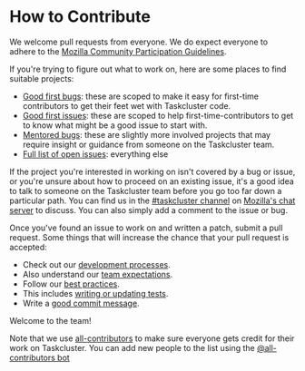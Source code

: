 # How to Contribute

We welcome pull requests from everyone. We do expect everyone to adhere to the [Mozilla Community Participation Guidelines][participation].

If you're trying to figure out what to work on, here are some places to find suitable projects: 
* [Good first bugs][goodfirstbug]: these are scoped to make it easy for first-time contributors to get their feet wet with Taskcluster code.
* [Good first issues][goodfirstissue]: these are scoped to help first-time-contributors to get to know what might be a good issue to start with.
* [Mentored bugs][bugsahoy]: these are slightly more involved projects that may require insight or guidance from someone on the Taskcluster team.
* [Full list of open issues][issues]: everything else

If the project you're interested in working on isn't covered by a bug or issue, or you're unsure about how to proceed on an existing issue, it's a good idea to talk to someone on the Taskcluster team before you go too far down a particular path. You can find us in the [#taskcluster channel][taskclusterchannel] on [Mozilla's chat server][element] to discuss. You can also simply add a comment to the issue or bug.

Once you've found an issue to work on and written a patch, submit a pull request. Some things that will increase the chance that your pull request is accepted:

* Check out our [development processes][developmentprocesses].
* Also understand our [team expectations][expectations].
* Follow our [best practices][bestpractices].
* This includes [writing or updating tests][testing].
* Write a [good commit message][commit].

Welcome to the team!

Note that we use [all-contributors][all-contributors] to make sure everyone gets credit for their work on Taskcluster.
You can add new people to the list using the [@all-contributors bot][all-contributors-bot]

[participation]: https://www.mozilla.org/en-US/about/governance/policies/participation/
[issues]: ../../issues
[bugsahoy]: https://codetribute.mozilla.org/projects/taskcluster?tag%3Dbug
[goodfirstbug]: https://codetribute.mozilla.org/projects/taskcluster?tag%3Dgood-first-bug
[goodfirstissue]: https://codetribute.mozilla.org/projects/taskcluster?tag%3Dgood%2520first%2520issue
[taskclusterchannel]: https://chat.mozilla.org/#/room/#taskcluster:mozilla.org
[element]: https://wiki.mozilla.org/Matrix
[bestpractices]: dev-docs/best-practices
[developmentprocesses]: dev-docs/development-process.md
[expectations]: ./EXPECTATIONS.md
[testing]: dev-docs/best-practices/testing.md
[commit]: dev-docs/best-practices/commits.md
[all-contributors]: https://allcontributors.org/
[all-contributors-bot]: https://allcontributors.org/docs/en/bot/usage
